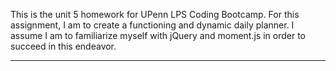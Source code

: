 This is the unit 5 homework for UPenn LPS Coding Bootcamp.
For this assignment, I am to create a functioning and dynamic daily planner. I assume I am to 
familiarize myself with jQuery and moment.js in order to succeed in this endeavor.
_____________________________________________________________________________________________________
